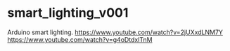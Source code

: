 # smart_lighting_v001
Arduino smart lighting.    https://www.youtube.com/watch?v=2jUXxdLNM7Y
https://www.youtube.com/watch?v=g4oDtdxlTnM
